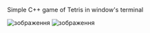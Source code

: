 Simple C++ game of Tetris in window's terminal

![зображення](https://github.com/user-attachments/assets/175ee876-b627-4992-a5d9-7c3279a68e96)
![зображення](https://github.com/user-attachments/assets/5010bd95-9a68-45e5-a649-fc004ee73404)
